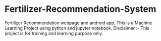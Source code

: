 # Fertilizer-Recommendation-System
Fertilizer Recommendation webpage and android app.
This is a Machine Learning Project using python and jupyter notebook.
Disclaimer :- This project is for training and learning purpose only. 

